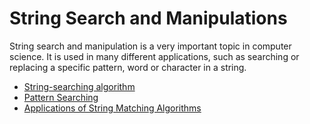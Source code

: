 # String Search and Manipulations

String search and manipulation is a very important topic in computer science. It is used in many different applications, such as searching or replacing a specific pattern, word or character in a string.

- [String-searching algorithm](https://en.wikipedia.org/wiki/String-searching_algorithm)
- [Pattern Searching](https://www.geeksforgeeks.org/algorithms-gq/pattern-searching/)
- [Applications of String Matching Algorithms](https://www.geeksforgeeks.org/applications-of-string-matching-algorithms/)
